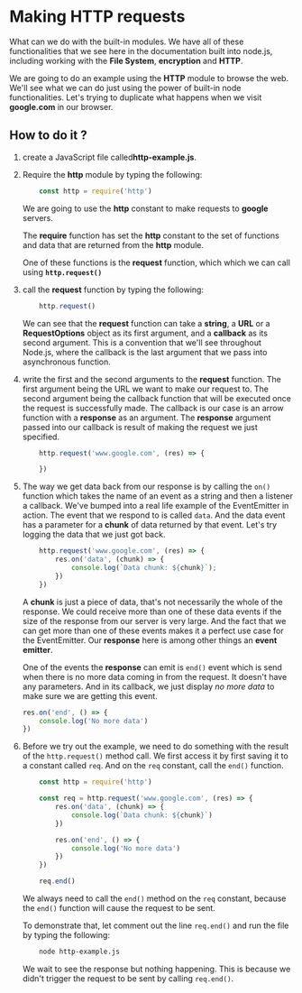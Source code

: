 # Making HTTP requests

What can we do with the built-in modules. We have all of these functionalities that we see here in the documentation built into node.js, including working with the **File System**, **encryption** and **HTTP**.

We are going to do an example using the **HTTP** module to browse the web. We'll see what we can do just using the power of built-in node functionalities. Let's trying to duplicate what happens when we visit **google.com** in our browser.

## How to do it ?

1. create a JavaScript file called**http-example.js**.
2. Require the **http** module by typing the following:

    ```js
        const http = require('http')
    ```

    We are going to use the **http** constant to make requests to **google** servers.

    The **require** function has set the **http** constant to the set of functions and data that are returned from the **http** module.

    One of these functions is the **request** function, which which we can call using **`http.request()`**

3. call the **request** function by typing the following:

    ```js
        http.request()
    ```

    We can see that the **request** function can take a **string**, a **URL** or a **RequestOptions** object as its first argument, and a **callback** as its second argument. This is a convention that we'll see throughout Node.js, where the callback is the last argument that we pass into asynchronous function.

4. write the first and the second arguments to the **request** function. The first argument being the URL we want to make our request to. The second argument being the callback function that will be executed once the request is successfully made. The callback is our case is an arrow function with a **response** as an argument. The **response** argument passed into our callback is result of making the request we just specified.

    ```js
        http.request('www.google.com', (res) => {

        })
    ```

5. The way we get data back from our response is by calling the `on()` function which takes the name of an event as a string and then a listener a callback. We've bumped into a real life example of the EventEmitter in action. The event that we respond to is called `data`. And the data event has a parameter for a **chunk** of data returned by that event. Let's try logging the data that we just got back.

    ```js
        http.request('www.google.com', (res) => {
            res.on('data', (chunk) => {
                console.log(`Data chunk: ${chunk}`);
            })
        })
    ```

    A **chunk** is just a piece of data, that's not necessarily the whole of the response. We could receive more than one of these data events if the size of the response from our server is very large. And the fact that we can get more than one of these events makes it a perfect use case for the EventEmitter. Our **response** here is among other things an **event emitter**.

    One of the events the **response** can emit is `end()` event which is send when there is no more data coming in from the request. It doesn't have any parameters. And in its callback, we just display _no more data_ to make sure we are getting this event.

    ```js
    res.on('end', () => {
        console.log('No more data')
    })
    ```

6. Before we try out the example, we need to do something with the result of the `http.request()` method call. We first access it by first saving it to a constant called `req`. And on the `req` constant, call the `end()` function.

    ```js
        const http = require('http')

        const req = http.request('www.google.com', (res) => {
            res.on('data', (chunk) => {
                console.log(`Data chunk: ${chunk}`)
            })

            res.on('end', () => {
                console.log('No more data')
            })
        })

        req.end()
    ```

    We always need to call the `end()` method on the `req` constant, because the `end()` function will cause the request to be sent.

    To demonstrate that, let comment out the line `req.end()` and run the file by typing the following:

    ```bash
        node http-example.js
    ```

    We wait to see the response but nothing happening. This is because we didn't trigger the request to be sent by calling `req.end()`.

